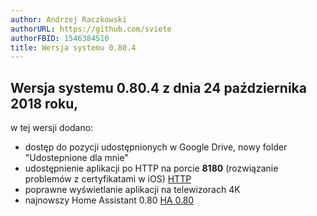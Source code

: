 ```yaml
---
author: Andrzej Raczkowski
authorURL: https://github.com/sviete
authorFBID: 1546384510
title: Wersja systemu 0.80.4  
---
```


## Wersja systemu 0.80.4  z dnia 24 października 2018 roku,

w tej wersji dodano:
- dostęp do pozycji udostępnionych w Google Drive, nowy folder "Udostepnione dla mnie"
- udostępnienie aplikacji po HTTP na porcie **8180** (rozwiązanie problemów z certyfikatami w iOS) [HTTP](/AIS-docs/docs/en/ais_bramka_remote_http.html)
- poprawne wyświetlanie aplikacji na telewizorach 4K
- najnowszy Home Assistant 0.80 [HA 0.80](https://www.home-assistant.io/blog/2018/10/12/release-80)
